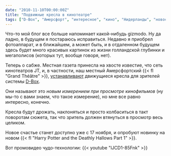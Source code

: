 ```yaml
---
date: "2010-11-10T00:00:00Z"
title: "Подвижные кресла в кинотеатре"
tags: ["D-Box", "Амерсфорт", "интересное", "кино", "Нидерланды", "новости", "СМИ"]
---
```


Что-то мой блог все больше напоминает какой-нибудь gizmodo. Ну да ладно, в будущем я постараюсь исправиться. Недавно я приобрел фотоаппарат, и в ближайшем, а может быть, и в отдаленном будущем здесь будет много красивых картинок из жизни голландской глубинки и мегаполисов (которых тут, вообще говоря, нет).

Теперь о сабже. Местная газета принесла на хвосте известие, что сеть кинотеатров JT, и, в частности, наш местный Амерсфортский {{< fl "Grand Théâtre" >}}, [устанавливают](http://www.jtbioscopen.nl/actie.asp?id=361) движущиеся кресла для зрителей системы [D-Box](http://www.d-box.com/en/movie-theatre/).

<!--more-->

Они называют это *новым измерением при просмотре кинофильмов* (ну мы-то с вами знаем, что такое измерение), но мне все равно интересно, конечно.

Кресла будут дрожать, наклоняться и просто колбаситься в такт поворотам сюжета, так что зритель должен втянуться в просмотр весь целиком.

Новое счастье станет доступно уже с 17 ноября, и опробуют новинку на новом {{< fl "Harry Potter and the Deathly Hallows Part 1" >}}.

Вот промовидео чудо-технологии:
{{< youtube "lJCD1-85Fnk" >}}
